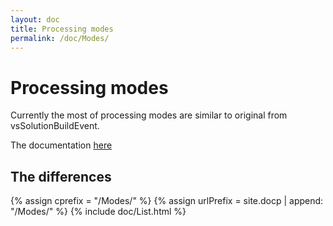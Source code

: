 ```yaml
---
layout: doc
title: Processing modes
permalink: /doc/Modes/
---
```

# Processing modes

Currently the most of processing modes are similar to original from vsSolutionBuildEvent. 

The documentation [here](https://vssbe.r-eg.net/doc/Modes/)

## The differences

{% assign cprefix = "/Modes/" %}
{% assign urlPrefix = site.docp | append: "/Modes/" %}
{% include doc/List.html %}
